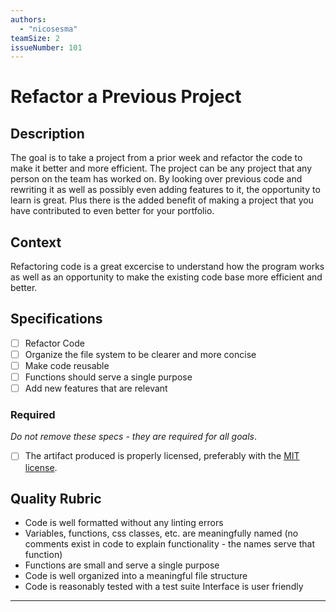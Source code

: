 ```yaml
---
authors:
  - "nicosesma"
teamSize: 2
issueNumber: 101
---
```


# Refactor a Previous Project

## Description

The goal is to take a project from a prior week and refactor the code to make it better and more efficient. The project can be any project that any person on the team has worked on. By looking over previous code and rewriting it as well as possibly even adding features to it, the opportunity to learn is great. Plus there is the added benefit of making a project that you have contributed to even better for your portfolio.
## Context

Refactoring code is a great excercise to understand how the program works as well as an opportunity to make the existing code base more efficient and better.
## Specifications
- [ ] Refactor Code
- [ ] Organize the file system to be clearer and more concise
- [ ] Make code reusable
- [ ] Functions should serve a single purpose
- [ ] Add new features that are relevant
### Required

_Do not remove these specs - they are required for all goals_.
- [ ] The artifact produced is properly licensed, preferably with the [MIT license](https://opensource.org/licenses/MIT).
## Quality Rubric
- Code is well formatted without any linting errors
- Variables, functions, css classes, etc. are meaningfully named (no comments exist in code to explain functionality - the names serve that function)
- Functions are small and serve a single purpose
- Code is well organized into a meaningful file structure
- Code is reasonably tested with a test suite
  Interface is user friendly

---





